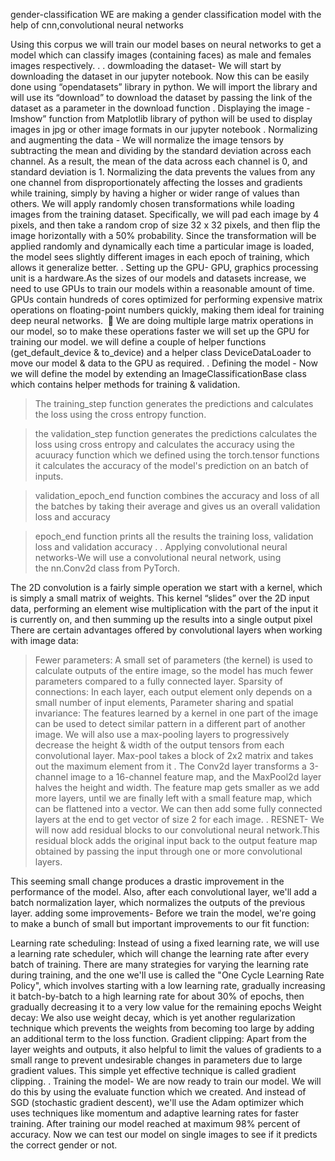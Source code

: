 gender-classification
WE are making a gender classification model with the help of cnn,convolutional neural networks

Using this corpus we will train our model bases on neural networks to get a model which can classify images (containing faces) as male and females images respectively.
.
.
dowmloading the dataset- We will start by downloading the dataset in our jupyter notebook. Now this can be easily done using “opendatasets”  library in python. We will import the library and will use its “download” to download the dataset by passing the link of the dataset as a parameter in the download function
.
Displaying the image - Imshow” function from Matplotlib library of python will be used to display images in jpg or other image formats in our jupyter notebook
.
Normalizing and augmenting the data - We will normalize the image tensors by subtracting the mean and dividing by the standard deviation across each channel. As a result, the mean of the data across each channel is 0, and standard deviation is 1. Normalizing the data prevents the values from any one channel from disproportionately affecting the losses and gradients while training, simply by having a higher or wider range of values than others.
We will apply randomly chosen transformations while loading images from the training dataset. Specifically, we will pad each image by 4 pixels, and then take a random crop of size 32 x 32 pixels, and then flip the image horizontally with a 50% probability. Since the transformation will be applied randomly and dynamically each time a particular image is loaded, the model sees slightly different images in each epoch of training, which allows it generalize better.
.
Setting up the GPU- GPU, graphics processing unit is a hardware.As the sizes of our models and datasets increase, we need to use GPUs to train our models within a reasonable amount of time. GPUs contain hundreds of cores optimized for performing expensive matrix operations on floating-point numbers quickly, making them ideal for training deep neural networks.  
We are doing multiple large matrix operations in our model, so to make these operations faster we will set up the GPU for training our model.
we will define a couple of helper functions (get_default_device & to_device) and a helper class DeviceDataLoader to move our model & data to the GPU as required.
.
Defining the model - Now we will define the model by extending an ImageClassificationBase class which contains helper  methods for training & validation.

> The training_step function generates the predictions and calculates the loss using the cross entropy function.

>the validation_step  function generates the predictions calculates the loss using cross entropy and calculates the accuracy using the acuuracy function which we defined using the torch.tensor  functions it calculates the accuracy of the model's prediction on an batch of inputs.

>validation_epoch_end function combines the accuracy and loss of all the batches by taking their average and gives us an overall validation loss and accuracy

>epoch_end  function prints all the results the training loss, validation loss and validation accuracy .
.
Applying convolutional neural networks-We will use a convolutional neural network, using the nn.Conv2d class from PyTorch.

The 2D convolution is a fairly simple operation we start with a kernel, which is simply a small matrix of weights. This kernel “slides” over the 2D input data, performing an element wise multiplication with the part of the input it is currently on, and then summing up the results into a single output pixel
There are certain advantages offered by convolutional layers when working with image data:
>Fewer parameters: A small set of parameters (the kernel) is used to calculate outputs of the entire image, so the model has much fewer parameters compared to a fully connected layer.
>Sparsity of connections: In each layer, each output element only depends on a small number of input elements, 
>Parameter sharing and spatial invariance: The features learned by a kernel in one part of the image can be used to detect similar pattern in a different part of another image.
We will also use a max-pooling layers to progressively decrease the height & width of the output tensors from each convolutional layer. 
Max-pool takes a block of 2x2 matrix and takes out the maximum element from it .
The Conv2d layer transforms a 3-channel image to a 16-channel feature map, and the MaxPool2d layer halves the height and width. The feature map gets smaller as we add more layers, until we are finally left with a small feature map, which can be flattened into a vector. We can then add some fully connected layers at the end to get vector of size 2 for each image.
.
RESNET- We will now add residual blocks to our convolutional neural network.This  residual block adds the original input back to the output feature map obtained by passing the input through one or more convolutional layers.

This seeming small change produces a drastic improvement in the performance of the model. Also, after each convolutional layer, we'll add a batch normalization layer, which normalizes the outputs of the previous layer.
adding some improvements- Before we train the model, we're going to make a bunch of small but important improvements to our fit function:

Learning rate scheduling: Instead of using a fixed learning rate, we will use a learning rate scheduler, which will change the learning rate after every batch of training. There are many strategies for varying the learning rate during training, and the one we'll use is called the "One Cycle Learning Rate Policy", which involves starting with a low learning rate, gradually increasing it batch-by-batch to a high learning rate for about 30% of epochs, then gradually decreasing it to a very low value for the remaining epochs
Weight decay: We also use weight decay, which is yet another regularization technique which prevents the weights from becoming too large by adding an additional term to the loss function.
Gradient clipping: Apart from the layer weights and outputs, it also helpful to limit the values of gradients to a small range to prevent undesirable changes in parameters due to large gradient values. This simple yet effective technique is called gradient clipping.
.
Training the model- We are now ready to train our model. We will do this by using the evaluate function which we created. And instead of SGD (stochastic gradient descent), we'll use the Adam optimizer which uses techniques like momentum and adaptive learning rates for faster training.
After training our model reached at maximum 98% percent of accuracy.
Now we can test our model on single images to see if it predicts the correct gender or not.
